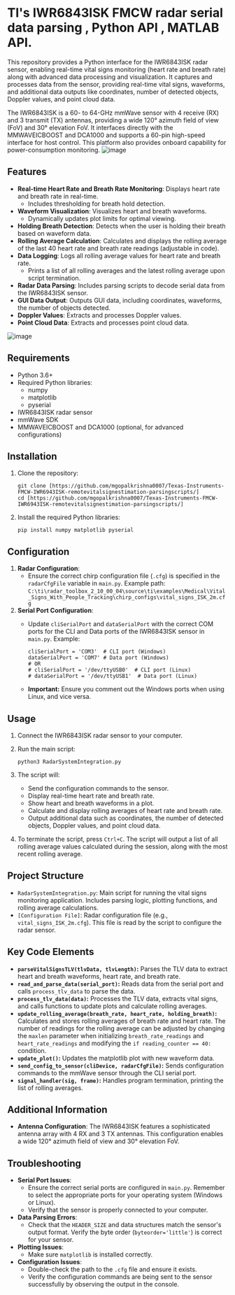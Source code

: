 
# TI's IWR6843ISK FMCW radar serial data parsing , Python API , MATLAB API.

This repository provides a Python interface for the IWR6843ISK radar sensor, enabling real-time vital signs monitoring (heart rate and breath rate) along with advanced data processing and visualization. It captures and processes data from the sensor, providing real-time vital signs, waveforms, and additional data outputs like coordinates, number of detected objects, Doppler values, and point cloud data.

The IWR6843ISK is a 60- to 64-GHz mmWave sensor with 4 receive (RX) and 3 transmit (TX) antennas, providing a wide 120° azimuth field of view (FoV) and 30° elevation FoV. It interfaces directly with the MMWAVEICBOOST and DCA1000 and supports a 60-pin high-speed interface for host control. This platform also provides onboard capability for power-consumption monitoring.
![image](https://github.com/user-attachments/assets/e981bfb8-ae88-48e4-8c7e-8359e2184407)

## Features

-   **Real-time Heart Rate and Breath Rate Monitoring**: Displays heart rate and breath rate in real-time.
    -   Includes thresholding for breath hold detection.
-   **Waveform Visualization**: Visualizes heart and breath waveforms.
    -   Dynamically updates plot limits for optimal viewing.
-   **Holding Breath Detection**: Detects when the user is holding their breath based on waveform data.
-   **Rolling Average Calculation**: Calculates and displays the rolling average of the last 40 heart rate and breath rate readings (adjustable in code).
-   **Data Logging**: Logs all rolling average values for heart rate and breath rate.
    -   Prints a list of all rolling averages and the latest rolling average upon script termination.
-   **Radar Data Parsing**: Includes parsing scripts to decode serial data from the IWR6843ISK sensor.
-   **GUI Data Output**: Outputs GUI data, including coordinates, waveforms, the number of objects detected.
-   **Doppler Values**: Extracts and processes Doppler values.
-   **Point Cloud Data**: Extracts and processes point cloud data.

  ![image](https://github.com/user-attachments/assets/0db2d2f3-11c8-4587-a45f-e5122c324cda)


## Requirements

-   Python 3.6+
-   Required Python libraries:
    -   numpy
    -   matplotlib
    -   pyserial
-   IWR6843ISK radar sensor
-   mmWave SDK
-   MMWAVEICBOOST and DCA1000 (optional, for advanced configurations)

## Installation

1.  Clone the repository:

    ```
    git clone [https://github.com/mgopalkrishna0007/Texas-Instruments-FMCW-IWR6943ISK-remotevitalsignestimation-parsingscripts/]
    cd [https://github.com/mgopalkrishna0007/Texas-Instruments-FMCW-IWR6943ISK-remotevitalsignestimation-parsingscripts/]
    ```

2.  Install the required Python libraries:

    ```
    pip install numpy matplotlib pyserial
    ```

## Configuration

1.  **Radar Configuration**:
    -   Ensure the correct chirp configuration file (`.cfg`) is specified in the `radarCfgFile` variable in `main.py`.  Example path: `C:\ti\radar_toolbox_2_10_00_04\source\ti\examples\Medical\Vital_Signs_With_People_Tracking\chirp_configs\vital_signs_ISK_2m.cfg`
2.  **Serial Port Configuration**:
    -   Update `cliSerialPort` and `dataSerialPort` with the correct COM ports for the CLI and Data ports of the IWR6843ISK sensor in `main.py`.  Example:

        ```
        cliSerialPort = 'COM3'  # CLI port (Windows)
        dataSerialPort = 'COM7' # Data port (Windows)
        # OR
        # cliSerialPort = '/dev/ttyUSB0'  # CLI port (Linux)
        # dataSerialPort = '/dev/ttyUSB1'  # Data port (Linux)
        ```

    -   **Important:** Ensure you comment out the Windows ports when using Linux, and vice versa.

## Usage

1.  Connect the IWR6843ISK radar sensor to your computer.
2.  Run the main script:

    ```
    python3 RadarSystemIntegration.py
    ```

3.  The script will:

    -   Send the configuration commands to the sensor.
    -   Display real-time heart rate and breath rate.
    -   Show heart and breath waveforms in a plot.
    -   Calculate and display rolling averages of heart rate and breath rate.
    -   Output additional data such as coordinates, the number of detected objects, Doppler values, and point cloud data.

4.  To terminate the script, press `Ctrl+C`. The script will output a list of all rolling average values calculated during the session, along with the most recent rolling average.

## Project Structure

-   `RadarSystemIntegration.py`: Main script for running the vital signs monitoring application.  Includes parsing logic, plotting functions, and rolling average calculations.
-   `[Configuration File]`: Radar configuration file (e.g., `vital_signs_ISK_2m.cfg`).  This file is read by the script to configure the radar sensor.

## Key Code Elements

-   **`parseVitalSignsTLV(tlvData, tlvLength)`:** Parses the TLV data to extract heart and breath waveforms, heart rate, and breath rate.
-   **`read_and_parse_data(serial_port)`:** Reads data from the serial port and calls `process_tlv_data` to parse the data.
-   **`process_tlv_data(data)`:** Processes the TLV data, extracts vital signs, and calls functions to update plots and calculate rolling averages.
-   **`update_rolling_average(breath_rate, heart_rate, holding_breath)`:** Calculates and stores rolling averages of breath rate and heart rate.  The number of readings for the rolling average can be adjusted by changing the `maxlen` parameter when initializing `breath_rate_readings` and `heart_rate_readings` and modifying the `if reading_counter == 40:` condition.
-   **`update_plot()`:** Updates the matplotlib plot with new waveform data.
-   **`send_config_to_sensor(cliDevice, radarCfgFile)`:** Sends configuration commands to the mmWave sensor through the CLI serial port.
-   **`signal_handler(sig, frame)`:** Handles program termination, printing the list of rolling averages.

## Additional Information

-   **Antenna Configuration**: The IWR6843ISK features a sophisticated antenna array with 4 RX and 3 TX antennas. This configuration enables a wide 120° azimuth field of view and 30° elevation FoV.

## Troubleshooting

-   **Serial Port Issues**:
    -   Ensure the correct serial ports are configured in `main.py`.  Remember to select the appropriate ports for your operating system (Windows or Linux).
    -   Verify that the sensor is properly connected to your computer.
-   **Data Parsing Errors**:
    -   Check that the `HEADER_SIZE` and data structures match the sensor's output format.  Verify the byte order (`byteorder='little'`) is correct for your sensor.
-   **Plotting Issues**:
    -   Make sure `matplotlib` is installed correctly.
-   **Configuration Issues**:
    -   Double-check the path to the `.cfg` file and ensure it exists.
    -   Verify the configuration commands are being sent to the sensor successfully by observing the output in the console.

